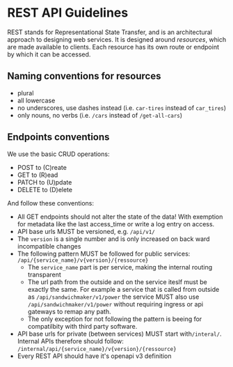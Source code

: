 # REST API Guidelines

REST stands for Representational State Transfer, and is an architectural approach to designing web services.
It is designed around _resources_, which are made available to clients.
Each resource has its own route or endpoint by which it can be accessed.

## Naming conventions for resources

 * plural
 * all lowercase
 * no underscores, use dashes instead (i.e. `car-tires` instead of `car_tires`)
 * only nouns, no verbs (i.e. `/cars` instead of `/get-all-cars`)


## Endpoints conventions

We use the basic CRUD operations:

 * POST to (C)reate
 * GET to (R)ead
 * PATCH to (U)pdate
 * DELETE to (D)elete


And follow these conventions:

 * All GET endpoints should not alter the state of the data! With exemption for metadata like the last access_time or write a log entry on access.
 * API base urls MUST be versioned, e.g. `/api/v1/`
 * The `version` is a single number and is only increased on back ward incompatible changes
 * The following pattern MUST be followed for public services: `/api/{service_name}/v{version}/{ressource}`
    * The `service_name` part is per service, making the internal routing transparent   
    * The url path from the outside and on the service iteslf must be exactly the same. For example a service that is called from outside as `/api/sandwichmaker/v1/power` the service MUST also use `/api/sandwichmaker/v1/power` without requiring ingress or api gateways to remap any path. 
    * The only exception for not following the pattern is beeing for compatilbity with third party software.
 * API base urls for private (between services) MUST start with`/interal/`. Internal APIs therefore should follow: `/internal/api/{service_name}/v{version}/{ressource}`
 * Every REST API should have it's openapi v3 definition
